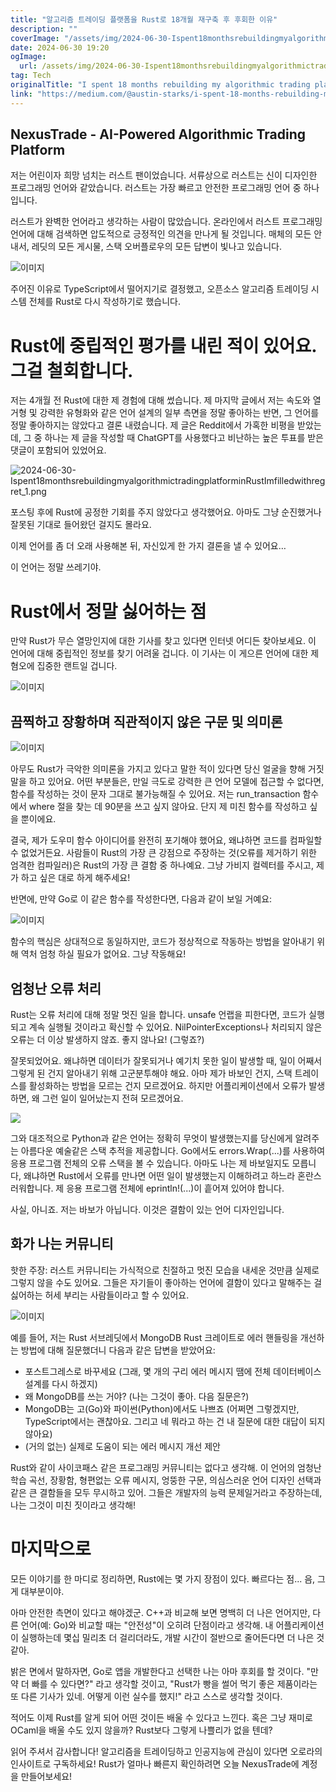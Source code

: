 ```yaml
---
title: "알고리즘 트레이딩 플랫폼을 Rust로 18개월 재구축 후 후회한 이유"
description: ""
coverImage: "/assets/img/2024-06-30-Ispent18monthsrebuildingmyalgorithmictradingplatforminRustImfilledwithregret_0.png"
date: 2024-06-30 19:20
ogImage:
  url: /assets/img/2024-06-30-Ispent18monthsrebuildingmyalgorithmictradingplatforminRustImfilledwithregret_0.png
tag: Tech
originalTitle: "I spent 18 months rebuilding my algorithmic trading platform in Rust. I’m filled with regret."
link: "https://medium.com/@austin-starks/i-spent-18-months-rebuilding-my-algorithmic-trading-in-rust-im-filled-with-regret-d300dcc147e0"
---
```


## NexusTrade - AI-Powered Algorithmic Trading Platform

저는 어린이자 희망 넘치는 러스트 팬이었습니다. 서류상으로 러스트는 신이 디자인한 프로그래밍 언어와 같았습니다. 러스트는 가장 빠르고 안전한 프로그래밍 언어 중 하나입니다.

러스트가 완벽한 언어라고 생각하는 사람이 많았습니다. 온라인에서 러스트 프로그래밍 언어에 대해 검색하면 압도적으로 긍정적인 의견을 만나게 될 것입니다. 매체의 모든 안내서, 레딧의 모든 게시물, 스택 오버플로우의 모든 답변이 빛나고 있습니다.

![이미지](/assets/img/2024-06-30-Ispent18monthsrebuildingmyalgorithmictradingplatforminRustImfilledwithregret_0.png)

<div class="content-ad"></div>

주어진 이유로 TypeScript에서 떨어지기로 결정했고, 오픈소스 알고리즘 트레이딩 시스템 전체를 Rust로 다시 작성하기로 했습니다.

# Rust에 중립적인 평가를 내린 적이 있어요. 그걸 철회합니다.

저는 4개월 전 Rust에 대한 제 경험에 대해 썼습니다. 제 마지막 글에서 저는 속도와 열거형 및 강력한 유형화와 같은 언어 설계의 일부 측면을 정말 좋아하는 반면, 그 언어를 정말 좋아하지는 않았다고 결론 내렸습니다. 제 글은 Reddit에서 가혹한 비평을 받았는데, 그 중 하나는 제 글을 작성할 때 ChatGPT를 사용했다고 비난하는 높은 투표를 받은 댓글이 포함되어 있었어요.

![2024-06-30-Ispent18monthsrebuildingmyalgorithmictradingplatforminRustImfilledwithregret_1.png](/assets/img/2024-06-30-Ispent18monthsrebuildingmyalgorithmictradingplatforminRustImfilledwithregret_1.png)

<div class="content-ad"></div>

포스팅 후에 Rust에 공정한 기회를 주지 않았다고 생각했어요. 아마도 그냥 순진했거나 잘못된 기대로 들어왔던 걸지도 몰라요.

이제 언어를 좀 더 오래 사용해본 뒤, 자신있게 한 가지 결론을 낼 수 있어요…

이 언어는 정말 쓰레기야.

# Rust에서 정말 싫어하는 점

<div class="content-ad"></div>

만약 Rust가 무슨 열망인지에 대한 기사를 찾고 있다면 인터넷 어디든 찾아보세요. 이 언어에 대해 중립적인 정보를 찾기 어려울 겁니다. 이 기사는 이 게으른 언어에 대한 제 혐오에 집중한 랜트일 겁니다.

![이미지](/assets/img/2024-06-30-Ispent18monthsrebuildingmyalgorithmictradingplatforminRustImfilledwithregret_2.png)

## 끔찍하고 장황하며 직관적이지 않은 구문 및 의미론

![이미지](/assets/img/2024-06-30-Ispent18monthsrebuildingmyalgorithmictradingplatforminRustImfilledwithregret_3.png)

<div class="content-ad"></div>

아무도 Rust가 극악한 의미론을 가지고 있다고 말한 적이 있다면 당신 얼굴을 향해 거짓말을 하고 있어요. 어떤 부분들은, 만일 극도로 강력한 큰 언어 모델에 접근할 수 없다면, 함수를 작성하는 것이 문자 그대로 불가능해질 수 있어요. 저는 run_transaction 함수에서 where 절을 찾는 데 90분을 쓰고 싶지 않아요. 단지 제 미친 함수를 작성하고 싶을 뿐이에요.

결국, 제가 도우미 함수 아이디어를 완전히 포기해야 했어요, 왜냐하면 코드를 컴파일할 수 없었거든요. 사람들이 Rust의 가장 큰 강점으로 주장하는 것(오류를 제거하기 위한 엄격한 컴파일러)은 Rust의 가장 큰 결함 중 하나예요. 그냥 가비지 컬렉터를 주시고, 제가 하고 싶은 대로 하게 해주세요!

반면에, 만약 Go로 이 같은 함수를 작성한다면, 다음과 같이 보일 거예요:

![이미지](/assets/img/2024-06-30-Ispent18monthsrebuildingmyalgorithmictradingplatforminRustImfilledwithregret_4.png)

<div class="content-ad"></div>

함수의 핵심은 상대적으로 동일하지만, 코드가 정상적으로 작동하는 방법을 알아내기 위해 역처 엄청 하실 필요가 없어요. 그냥 작동해요!

## 엄청난 오류 처리

Rust는 오류 처리에 대해 정말 멋진 일을 합니다. unsafe 언랩을 피한다면, 코드가 실행되고 계속 실행될 것이라고 확신할 수 있어요. NilPointerExceptions나 처리되지 않은 오류는 더 이상 발생하지 않죠. 좋지 않나요! (그렇죠?)

잘못되었어요. 왜냐하면 데이터가 잘못되거나 예기치 못한 일이 발생할 때, 일이 어째서 그렇게 된 건지 알아내기 위해 고군분투해야 해요. 아마 제가 바보인 건지, 스택 트레이스를 활성화하는 방법을 모르는 건지 모르겠어요. 하지만 어플리케이션에서 오류가 발생하면, 왜 그런 일이 일어났는지 전혀 모르겠어요.

<div class="content-ad"></div>

<img src="/assets/img/2024-06-30-Ispent18monthsrebuildingmyalgorithmictradingplatforminRustImfilledwithregret_5.png" />

그와 대조적으로 Python과 같은 언어는 정확히 무엇이 발생했는지를 당신에게 알려주는 아름다운 예술같은 스택 추적을 제공합니다. Go에서도 errors.Wrap(...)를 사용하여 응용 프로그램 전체의 오류 스택을 볼 수 있습니다. 아마도 나는 제 바보일지도 모릅니다, 왜냐하면 Rust에서 오류를 만나면 어떤 일이 발생했는지 이해하려고 하느라 혼란스러워합니다. 제 응용 프로그램 전체에 eprintln!(...)이 흩어져 있어야 합니다.

사실, 아니죠. 저는 바보가 아닙니다. 이것은 결함이 있는 언어 디자인입니다.

## 화가 나는 커뮤니티

<div class="content-ad"></div>

핫한 주장: 러스트 커뮤니티는 가식적으로 친절하고 멋진 모습을 내세운 것만큼 실제로 그렇지 않을 수도 있어요. 그들은 자기들이 좋아하는 언어에 결함이 있다고 말해주는 걸 싫어하는 허세 부리는 사람들이라고 할 수 있어요.

![이미지](/assets/img/2024-06-30-Ispent18monthsrebuildingmyalgorithmictradingplatforminRustImfilledwithregret_6.png)

예를 들어, 저는 Rust 서브레딧에서 MongoDB Rust 크레이트로 에러 핸들링을 개선하는 방법에 대해 질문했더니 다음과 같은 답변을 받았어요:

- 포스트그레스로 바꾸세요 (그래, 몇 개의 구리 에러 메시지 땜에 전체 데이터베이스 설계를 다시 하겠지)
- 왜 MongoDB를 쓰는 거야? (나는 그것이 좋아. 다음 질문은?)
- MongoDB는 고(Go)와 파이썬(Python)에서도 나쁘죠 (어쩌면 그렇겠지만, TypeScript에서는 괜찮아요. 그리고 네 뭐라고 하는 건 내 질문에 대한 대답이 되지 않아요)
- (거의 없는) 실제로 도움이 되는 에러 메시지 개선 제안

<div class="content-ad"></div>

Rust와 같이 사이코패스 같은 프로그래밍 커뮤니티는 없다고 생각해. 이 언어의 엄청난 학습 곡선, 장황함, 형편없는 오류 메시지, 엉뚱한 구문, 의심스러운 언어 디자인 선택과 같은 큰 결함들을 모두 무시하고 있어. 그들은 개발자의 능력 문제일거라고 주장하는데, 나는 그것이 미친 짓이라고 생각해!

# 마지막으로

모든 이야기를 한 마디로 정리하면, Rust에는 몇 가지 장점이 있다. 빠르다는 점... 음, 그게 대부분이야.

아마 안전한 측면이 있다고 해야겠군. C++과 비교해 보면 명백히 더 나은 언어지만, 다른 언어(예: Go)와 비교할 때는 "안전성"이 오히려 단점이라고 생각해. 내 어플리케이션이 실행하는데 몇십 밀리초 더 걸리더라도, 개발 시간이 절반으로 줄어든다면 더 나은 것 같아.

<div class="content-ad"></div>

밝은 면에서 말하자면, Go로 앱을 개발한다고 선택한 나는 아마 후회를 할 것이다. "만약 더 빠를 수 있다면?" 라고 생각할 것이고, "Rust가 빵을 썰어 먹기 좋은 제품이라는 또 다른 기사가 있네. 어떻게 이런 실수를 했지!" 라고 스스로 생각할 것이다.

적어도 이제 Rust를 알게 되어 어떤 것이든 배울 수 있다고 느낀다. 혹은 그냥 재미로 OCaml을 배울 수도 있지 않을까? Rust보다 그렇게 나쁠리가 없을 텐데?

읽어 주셔서 감사합니다! 알고리즘을 트레이딩하고 인공지능에 관심이 있다면 오로라의 인사이트로 구독하세요! Rust가 얼마나 빠른지 확인하려면 오늘 NexusTrade에 계정을 만들어보세요!
